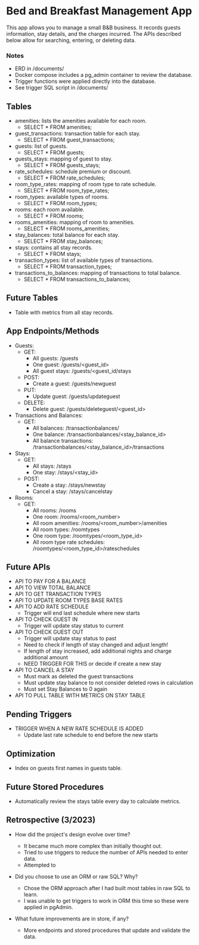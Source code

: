 # Bed and Breakfast Management App
This app allows you to manage a small B&B business.
It records guests information, stay details, and the charges incurred.
The APIs described below allow for searching, entering, or deleting data.

### Notes
- ERD in /documents/
- Docker compose includes a pg_admin container to review the database.
- Trigger functions were applied directly into the database.
- See trigger SQL script in /documents/

## Tables
- amenities: lists the amenities available for each room.
  - SELECT * FROM amenities;
- guest_transactions: transaction table for each stay.
  - SELECT * FROM guest_transactions;
- guests: list of guests.
  - SELECT * FROM guests;
- guests_stays: mapping of guest to stay.
  - SELECT * FROM guests_stays;
- rate_schedules: schedule premium or discount.
  - SELECT * FROM rate_schedules;
- room_type_rates: mapping of room type to rate schedule.
  - SELECT * FROM room_type_rates;
- room_types: available types of rooms.
  - SELECT * FROM room_types;
- rooms: each room available.
  - SELECT * FROM rooms;
- rooms_amenities: mapping of room to amenities.
  - SELECT * FROM rooms_amenities;
- stay_balances: total balance for each stay.
  - SELECT * FROM stay_balances;
- stays: contains all stay records.
  - SELECT * FROM stays;
- transaction_types: list of available types of transactions.
  - SELECT * FROM transaction_types;
- transactions_to_balances: mapping of transactions to total balance.
  - SELECT * FROM transactions_to_balances;

## Future Tables
- Table with metrics from all stay records.

## App Endpoints/Methods
- Guests:
  - GET:
      - All guests: /guests
      - One guest: /guests/<guest_id>
      - All guest stays: /guests/<guest_id/stays
  - POST:
      - Create a guest: /guests/newguest
  - PUT:
      - Update guest: /guests/updateguest
  - DELETE:
    - Delete guest: /guests/deleteguest/<guest_id>
- Transactions and Balances:
  - GET:
    - All balances: /transactionbalances/
    - One balance: /transactionbalances/<stay_balance_id>
    - All balance transactions: /transactionbalances/<stay_balance_id>/transactions
- Stays:
  - GET:
    - All stays: /stays
    - One stay: /stays/<stay_id>
  - POST:
    - Create a stay: /stays/newstay        
    - Cancel a stay: /stays/cancelstay
- Rooms:
  - GET:
    - All rooms: /rooms
    - One room: /rooms/<room_number>
    - All room amenities: /rooms/<room_number>/amenities
    - All room types: /roomtypes
    - One room type: /roomtypes/<room_type_id>
    - All room type rate schedules: /roomtypes/<room_type_id>/rateschedules

## Future APIs
- API TO PAY FOR A BALANCE
- API TO VIEW TOTAL BALANCE
- API TO GET TRANSACTION TYPES
- API TO UPDATE ROOM TYPES BASE RATES
- API TO ADD RATE SCHEDULE
  - Trigger will end last schedule where new starts
- API TO CHECK GUEST IN
  - Trigger will update stay status to current
- API TO CHECK GUEST OUT
  - Trigger will update stay status to past
  - Need to check if length of stay changed and adjust length!
  - If length of stay increased, add additional nights and charge additional amount
  - NEED TRIGGER FOR THIS or decide if create a new stay
- API TO CANCEL A STAY
  - Must mark as deleted the guest transactions
  - Must update stay balance to not consider deleted rows in calculation
  - Must set Stay Balances to 0 again
- API TO PULL TABLE WITH METRICS ON STAY TABLE

## Pending Triggers
- TRIGGER WHEN A NEW RATE SCHEDULE IS ADDED
  - Update last rate schedule to end before the new starts

## Optimization
- Index on guests first names in guests table.

## Future Stored Procedures
- Automatically review the stays table every day to calculate metrics.

## Retrospective (3/2023)
- How did the project's design evolve over time?
  - It became much more complex than initially thought out.
  - Tried to use triggers to reduce the number of APIs needed to enter data.
  - Attempted to

- Did you choose to use an ORM or raw SQL? Why?
  - Chose the ORM approach after I had built most tables in raw SQL to learn.
  - I was unable to get triggers to work in ORM this time so these were applied in pgAdmin.

- What future improvements are in store, if any?
  - More endpoints and stored procedures that update and validate the data.
